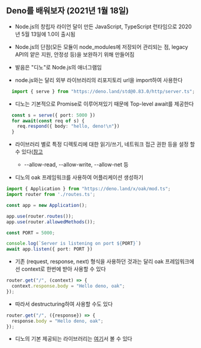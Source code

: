 ## Deno를 배워보자 (2021년 1월 18일)

- Node.js의 창립자 라이언 달이 만든 JavaScript, TypeScript 런타임으로 2020년 5월 13일에 1.0이 출시됨
- Node.js의 단점(모든 모듈이 node_modules에 저장되어 관리되는 점, legacy API의 얕은 지원, 안정성 등)을 보완하기 위해 만들어짐
- 발음은 "디노"로 Node.js의 애너그램임

- node.js와는 달리 외부 라이브러리의 리포지토리 url을 import하여 사용한다
```typescript
  import { serve } from "https://deno.land/std@0.83.0/http/server.ts";
```

- 디노는 기본적으로 Promise로 이루어져있기 때문에 Top-level await를 제공한다
```typescript
  const s = serve({ port: 5000 })
  for await(const req of s) {
    req.respond({ body: "hello, deno!\n"})
  }
```

- 라이브러리 별로 특정 디렉토리에 대한 읽기/쓰기, 네트워크 접근 권한 등을 설정 할 수 있다([참고](https://deno.land/manual/getting_started/permissions)
  * --allow-read, --allow-write, --allow-net 등
 
- 디노의 oak 프레임워크를 사용하여 어플리케이션 생성하기
```typescript  
import { Application } from "https://deno.land/x/oak/mod.ts";
import router from './routes.ts';

const app = new Application();

app.use(router.routes());
app.use(router.allowedMethods());

const PORT = 5000;

console.log(`Server is listening on port ${PORT}`)
await app.listen({ port: PORT })
```

- 기존 (request, response, next) 형식을 사용하던 것과는 달리 oak 프레임워크에선 context로 한번에 받아 사용할 수 있다
```typescript
router.get("/", (context) => {
  context.response.body = "Hello deno, oak";
});
```

- 따라서 destructuring하여 사용할 수도 있다
```typescript
router.get("/", ({response}) => {
  response.body = "Hello deno, oak";
});
```

- 디노의 기본 제공되는 라이브러리는 [여기](https://deno.land/std@0.88.0)서 볼 수 있다
